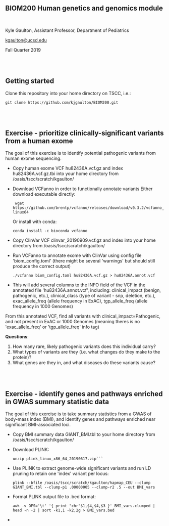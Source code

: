 ## BIOM200 Human genetics and genomics module
<br/>

Kyle Gaulton, Assistant Professor, Department of Pediatrics

kgaulton@ucsd.edu

Fall Quarter 2019

<br/><br/>

##  Getting started

Clone this repository into your home directory on TSCC, i.e.:

```git clone https://github.com/kjgaulton/BIOM200.git```

<br/><br/>


## Exercise - prioritize clinically-significant variants from a human exome

The goal of this exercise is to identify potential pathogenic variants from human exome sequencing.

- Copy human exome VCF hu82436A.vcf.gz and index hu82436A.vcf.gz.tbi into your home directory from /oasis/tscc/scratch/kgaulton/

- Download VCFanno in order to functionally annotate variants
  Either download executable directly: 
  
  ``` wget https://github.com/brentp/vcfanno/releases/download/v0.3.2/vcfanno_linux64```
  
  Or install with conda:
  
  ```conda install -c bioconda vcfanno```
  
- Copy ClinVar VCF clinvar_20190909.vcf.gz and index into your home directory from /oasis/tscc/scratch/kgaulton/

- Run VCFanno to annotate exome with ClinVar using config file 'biom_config.toml' (there might be several 'warnings' but should still produce the correct output)

  ```./vcfanno biom_config.toml hu82436A.vcf.gz > hu82436A.annot.vcf```
  
- This will add several columns to the INFO field of the VCF in the annotated file 'hu82436A.annot.vcf', including: clinical_impact (benign, pathogenic, etc.), clinical_class (type of variant - snp, deletion, etc.), exac_allele_freq (allele frequency in ExAC), tgp_allele_freq (allele frequency in 1000 Genomes)

From this annotated VCF, find all variants with clinical_impact=Pathogenic, and not present in ExAC or 1000 Genomes (meaning theres is no 'exac_allele_freq' or 'tgp_allele_freq' info tag)

**Questions**: 
1.  How many rare, likely pathogenic variants does this individual carry? 
2.  What types of variants are they (i.e. what changes do they make to the protein)? 
3.  What genes are they in, and what diseases do these variants cause?  

<br/><br/>
## Exercise - identify genes and pathways enriched in GWAS summary statistic data

The goal of this exercise is to take summary statistics from a GWAS of body-mass index (BMI), and identify genes and pathways enriched near significant BMI-associated loci.

- Copy BMI summary data GIANT_BMI.tbl to your home directory from /oasis/tscc/scratch/kgaulton/

- Download PLINK:

  ```wget http://s3.amazonaws.com/plink1-assets/plink_linux_x86_64_20190617.zip
  unzip plink_linux_x86_64_20190617.zip```
  
- Use PLINK to extract genome-wide significant variants and run LD pruning to retain one 'index' variant per locus: 
 
  ```plink --bfile /oasis/tscc/scratch/kgaulton/hapmap_CEU --clump GIANT_BMI.tbl --clump-p1 .00000005 --clump-r2 .5 --out BMI_vars```
  
- Format PLINK output file to .bed format:
  
  ```awk -v OFS='\t' '{ print "chr"$1,$4,$4,$3 }' BMI_vars.clumped | head -n -2 | sort -k1,1 -k2,2g > BMI_vars.bed```
- 
